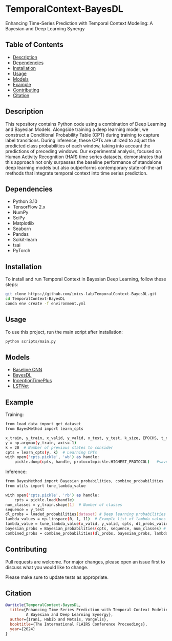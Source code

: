 # TemporalContext-BayesDL
Enhancing Time-Series Prediction with Temporal Context Modeling: A Bayesian and Deep Learning Synergy

## Table of Contents
- [Description](#description)
- [Dependencies](#dependencies)
- [Installation](#installation)
- [Usage](#usage)
- [Models](#models)
- [Example](#Example)
- [Contributing](#contributing)
- [Citation](#citation)

## Description
This repository contains Python code using a combination of Deep Learning and Bayesian Models. Alongside training a deep learning model, we construct a Conditional Probability Table (CPT) during training to capture label transitions. During inference, these CPTs are utilized to adjust the predicted class probabilities of each window, taking into account the predictions of preceding windows. Our experimental analysis, focused on Human Activity Recognition (HAR) time series datasets, demonstrates that this approach not only surpasses the baseline performance of standalone deep learning models but also outperforms contemporary state-of-the-art methods that integrate temporal context into time series prediction.


## Dependencies
- Python 3.10
- TensorFlow 2.x
- NumPy
- SciPy
- Matplotlib
- Seaborn
- Pandas
- Scikit-learn
- tsai
- PyTorch

## Installation

To install and run Temporal Context in Bayesian Deep Learning, follow these steps:

```bash
git clone https://github.com/imics-lab/TemporalContext-BayesDL.git
cd TemporalContext-BayesDL
conda env create -f environment.yml

```

## Usage

To use this project, run the main script after installation:

```bash
python scripts/main.py

```

## Models
  - [Baseline CNN](https://github.com/imics-lab/TemporalContext-BayesDL/blob/main/scripts/Baseline_CNN.ipynb)
  - [BayesDL](https://github.com/imics-lab/TemporalContext-BayesDL/blob/main/scripts/Bayesian_Method.ipynb) 
  - [InceptionTimePlus](https://github.com/laiguokun/LSTNet)
  - [LSTNet](https://github.com/timeseriesAI/tsai)

## Example
Training:

```bash 
from load_data import get_dataset
from BayesMethod import learn_cpts

x_train, y_train, x_valid, y_valid, x_test, y_test, k_size, EPOCHS, t_names = get_dataset(dataset)
y = np.argmax(y_train, axis=-1) 
k = 20  # Number of previous states to consider
cpts = learn_cpts(y, k)  # Learning CPTs
with open('cpts.pickle', 'wb') as handle: 
    pickle.dump(cpts, handle, protocol=pickle.HIGHEST_PROTOCOL)   #save the CPTs from the training phase and use them later in the inference phase
  ```
Inference:

```bash
from BayesMethod import Bayesian_probabilities, combine_probabilities
from utils import tune_lambda_value

with open('cpts.pickle', 'rb') as handle:
    cpts = pickle.load(handle)
num_classes = y_train.shape[1]  # Number of classes
sequence = y_test
dl_probs = loaded_probabilities[dataset] # Deep learning probabilities
lambda_values = np.linspace(0, 1, 11)  # Example list of lambda values
lambda_value = tune_lambda_value(x_valid, y_valid, cpts, dl_probs_valid, lambda_values)
bayesian_probs = Bayesian_probabilities(cpts, sequence, num_classes) # Calculating Bayesian probabilities
combined_probs = combine_probabilities(dl_probs, bayesian_probs, lambda_value) # Combining probabilities
  ```

<!-- CONTRIBUTING -->
## Contributing
Pull requests are welcome. For major changes, please open an issue first to discuss what you would like to change.

Please make sure to update tests as appropriate.

<!-- CITATION -->
## Citation


```bibtex
@article{TemporalContext-BayesDL,
  title={Enhancing Time-Series Prediction with Temporal Context Modeling: 
         A Bayesian and Deep Learning Synergy},
  author={Irani, Habib and Metsis, Vangelis},
  booktitle={The International FLAIRS Conference Proceedings},
  year={2024}
}
```
